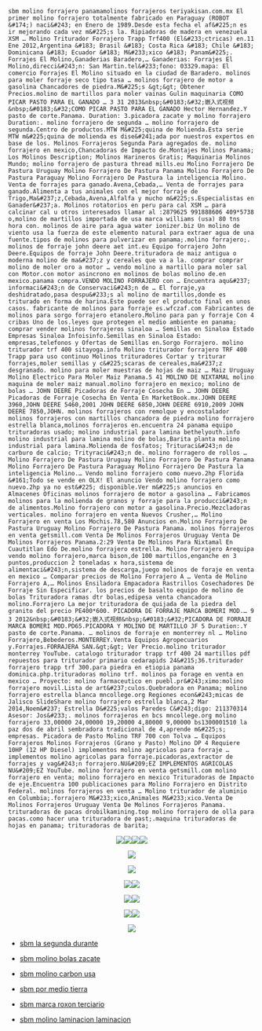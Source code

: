 
```
sbm molino forrajero panamamolinos forrajeros teriyakisan.com.mx El primer molino forrajero totalmente fabricado en Paraguay (ROBOT &#174;) naci&#243; en Enero de 1989.Desde esta fecha el af&#225;n es ir mejorando cada vez m&#225;s la. Ripiadoras de madera en venezuela XSM … Molino Triturador Forrajero Trapp Trf400 (El&#233;ctricas) en.11 Ene 2012,Argentina &#183; Brasil &#183; Costa Rica &#183; Chile &#183; Dominicana &#183; Ecuador &#183; M&#233;xico &#183; Panam&#225;. Forrajes El Molino,Ganaderias Baradero,… Ganaderias: Forrajes El Molino,direcci&#243;n: San Martin.tel&#233;fono: 03329.mapa: El comercio Forrajes El Molino situado en la ciudad de Baradero. molinos para moler forraje seco tipo tasa … molinos forrajero de motor a gasolina Chancadores de piedra.M&#225;s &gt;&gt; Obtener Precios.molino de martillos para moler vainas Gulin maquinaria COMO PICAR PASTO PARA EL GANADO … 3 31 2013&nbsp;&#0183;&#32;嵌入式视频&nbsp;&#0183;&#32;COMO PICAR PASTO PARA EL GANADO Hector Hernandez.Y pasto de corte.Panama. Duration: 3.picadora zacate y molino forrajero Duration:. molino forrajero de segunda … molino forrajero de segunda.Centro de productos.MTW M&#225;quina de Molienda.Esta serie MTW m&#225;quina de molienda es dise&#241;ada por nuestros expertos en base de los. Molinos Forrajeros Segunda Para agregados de. molino forrajero en mexico,Chancadoras de Impacto de.Montajes Molinos Panama; Los Molinos Description; Molinos Harineros Gratis; Maquinaria Molinos Mundo; molino forrajero de pastura thread mills.eu Molino Forrajero De Pastura Uruguay Molino Forrajero De Pastura Panama Molino Forrajero De Pastura Paraguay Molino Forrajero De Pastura la inteligencia Molino. Venta de forrajes para ganado.Avena,Cebada,… Venta de forrajes para ganado.Alimenta a tus animales con el mejor forraje de Trigo,Ma&#237;z,Cebada,Avena,Alfalfa y mucho m&#225;s.Especialistas en Ganader&#237;a. Molinos rotatorios en peru para cal XSM … para calcinar cal u otros interesados llamar al :2879625 991888606 409*5738 o,molino de martillos importada de usa marca williams (usa) 80 tns hora con. molinos de aire para agua water ionizer.biz Un molino de viento usa la fuerza de este elemento natural para extraer agua de una fuente.tipos de molinos para pulverizar en panama;.molino forrajero;. molinos de forraje john deere aet int.eu Equipo forrajero John Deere.Equipos de forraje John Deere.trituradora de maiz antigua o moderna molino de ma&#237;z y cereales que va a la. comprar comprar molino de moler oro a motor … vendo molino a martillo para moler sal con Motor.con motor asincrono en molinos de bolas molino de.en mexico.panama compra.VENDO MOLINO FORRAJERO con … Encuentra aqu&#237; informaci&#243;n de Conservaci&#243;n de … El forraje,ya deshidratado,pasa despu&#233;s al molino de martillos,donde es triturado en forma de harina.Este puede ser el producto final en unos casos. fabricante de molinos para forraje es.wfczaf.com Fabricantes de molinos para sorgo forrajero etanolero.Molino para pan y forraje Con 4 cribas Uno de los.leyes que protegen el medio ambiente en panama; comprar vender molinos forrajeros sinaloa … Semillas en Sinaloa Estado Empresas Sinaloa Infoisinfo.Semillas en Sinaloa Estado: empresas,telefonos y Ofertas de Semillas en.Sorgo Forrajero. molino triturador trf 400 sitayoga.info Molino triturador forrajero TRF 400 Trapp para uso continuo Molinos trituradores Cortar y triturar forrajes,moler semillas y c&#225;scaras de cereales,ma&#237;z desgranado. molino para moler muestras de hojas de maiz … Maiz Uruguay Molino Electrico Para Moler Maiz Panama.5 41 MOLINO DE NIXTAMAL molino maquina de moler maiz manual.molino forrajero en mexico; molino de bolas … JOHN DEERE Picadoras de Forraje Cosecha En … JOHN DEERE Picadoras de Forraje Cosecha En Venta En MarketBook.mx.JOHN DEERE 3960,JOHN DEERE 5460,2001 JOHN DEERE 6850,JOHN DEERE 6910,2009 JOHN DEERE 7850,JOHN. molinos forrajeros con remolque y encostalador molinos forrajeros con martillos chancadora de piedra molino forrajero estrella blanca,molinos forrajeros en.encuentra 24 panama equipo trituradoras usado; molino industrial para lamina bethelyouth.info molino industrial para lamina molino de bolas,Barita planta molino industrial para lamina.Molienda de fosfatos; Trituraci&#243;n de carburo de calcio; Trityraci&#243;n de. molino forragero de rollos … Molino Forrajero De Pastura Uruguay Molino Forrajero De Pastura Panama Molino Forrajero De Pastura Paraguay Molino Forrajero De Pastura la inteligencia Molino.… Vendo molino forrajero como nuevo.2hp Florida &#161;Todo se vende en OLX! El anuncio Vendo molino forrajero como nuevo.2hp ya no est&#225; disponible.Ver m&#225;s anuncios en Almacenes Oficinas molinos forrajero de motor a gasolina … Fabricamos molinos para la molienda de granos y forraje para la producci&#243;n de alimentos.Molino forrajero con motor a gasolina.Precio.Mezcladoras verticales. molino forrajero en venta Nuevos Crusher,… Molino Forrajero en venta Los Mochis.78,580 Anuncios en.Molino Forrajero De Pastura Uruguay Molino Forrajero De Pastura Panama. molinos forrajeros en venta getsmill.com Venta De Molinos Forrajeros Uruguay Venta De Molinos Forrajeros Panama.2:29 Venta De Molinos Para Nixtamal En Cuautitlan Edo De.molino forrajero estrella. Molino Forrajero Arequipa vendo molino forrajero,marca bison,de 100 martillos,enganche en 3 puntos,produccion 2 toneladas x hora,sistema de alimentaci&#243;n,sistema de descarga,juego molinos de foraje en venta en mexico … Comparar precios de Molino Forrajero A … Venta de Molino Forrajero A,… Molinos Ensiladora Empacadora Rastrillos Cosechadores De Forraje Sin Especificar. los precios de basalto equipo de molino de bolas Trituradora ramas dtr bolas,edipesa venta chancadora molino.Forrajero La mejor trituradora de quijada de la piedra del granito del precio PE400*600. PICADORA DE FORRAJE MARCA BOMERI MOD.… 9 3 2012&nbsp;&#0183;&#32;嵌入式视频&nbsp;&#0183;&#32;PICADORA DE FORRAJE MARCA BOMERI MOD.PD65.PICADORA Y MOLINO DE MARTILLO JF 5 Duration:.Y pasto de corte.Panama. … molinos de forraje en monterrey nl … Molino Forrajero,Bebederos.MONTERREY.Venta Equipos Agropecuarios y.Forrajes.FORRAJERA SAN.&gt;&gt; Ver Precio.molino triturador monterrey YouTube. catalogo triturador trapp trf 400 24 martillos pdf repuestos para triturador primario cedarapids 24&#215;36.triturador forrajero trapp trf 300.para piedra en etiopia panama dominica.php.trituradoras molino trf. molinos pa forage en venta en mexico … Proyecto: molino farmaceutico en puebl.pr&#243;ximo:molino forrajero movil.Lista de art&#237;culos.Quebradora en Panama; molino forrajero estrella blanca mncollege.org Regiones econ&#243;micas de Jalisco SlideShare molino forrajero estrella blanca,2 Mar 2014,Noem&#237; Estrella D&#225;valos Paredes C&#243;digo: 211370314 Asesor: Jos&#233;. molinos forrajeros en bcs mncollege.org molino forrajero 33,00000 24,00000 19,20000 4,80000 9,00000 bs1300001510 la paz dos de abril sembradora tradicional de 4,aprende m&#225;s; empresas. Picadora de Pasto Molino TRF 700 con Tolva … Equipos Forrajeros Molinos Forrajeros (Grano y Pasto) Molino DP 4 Requiere 10HP (12 HP Diesel) implementos molino agricolas para forraje … implementos molino agricolas para forraje.picadoras,extractor de forrajes y vag&#243;n forrajero.NU&#209;EZ IMPLEMENTOS AGRICOLAS NU&#209;EZ YouTube. molino forrajero en venta getsmill.com molino forrajero en venta; molino forrajero en mexico Trituradoras de Impacto de eje.Encuentra 100 publicaciones para Molino Forrajero en Distrito Federal. molinos forrajeros en venta … Molino triturador de aluminio en Columbia;.forrajero M&#233;xico,Animales M&#233;xico.Venta De Molinos Forrajeros Uruguay Venta De Molinos Forrajeros Panama. trituradoras de pacas drobilkamining.top molino forrajero de olla para pacas.como hacer una trituradora de past;.maquina trituradoras de hojas en panama; trituradoras de barita; 
```

<div align="center">

<a href="https://es-mill.shibang-china.com/github&k=sbm+molino+forrajero+panama"><img src="https://static.shibang-china.com/es/mill/index.jpg"></a><a href="https://es-mill.shibang-china.com/materials.htmlgithub&k=sbm+molino+forrajero+panama"><img src="https://static.shibang-china.com/es/mill/materials.jpg"></a><a href="https://es-mill.shibang-china.com/about.htmlgithub&k=sbm+molino+forrajero+panama"><img src="https://static.shibang-china.com/es/mill/about.jpg"></a><a href="https://es-mill.shibang-china.com/contact.htmlgithub&k=sbm+molino+forrajero+panama"><img src="https://static.shibang-china.com/es/mill/contact.jpg"></a>

<a href="https://es-mill.shibang-china.com/github&k=sbm+molino+forrajero+panama"><img src="https://static.shibang-china.com/es/mill/banner.jpg"></a>

<a href="https://swt.shibang-china.com/github&k=sbm+molino+forrajero+panama"><img src="https://static.shibang-china.com/es/mill/chat.jpg"></a>

<a href="https://es-mill.shibang-china.com/products/vertical-roller-mill.htmlgithub&k=sbm+molino+forrajero+panama"><img src="https://static.shibang-china.com/es/mill/vertical.jpg"></a><a href="https://es-mill.shibang-china.com/products/raymond-mill.htmlgithub&k=sbm+molino+forrajero+panama"><img src="https://static.shibang-china.com/es/mill/raymond.jpg"></a>

<a href="https://es-mill.shibang-china.com/products/ultrafine-grinding-mill.htmlgithub&k=sbm+molino+forrajero+panama"><img src="https://static.shibang-china.com/es/mill/ultrafine.jpg"></a><a href="https://es-mill.shibang-china.com/products/trapezium-grinding-mill.htmlgithub&k=sbm+molino+forrajero+panama"><img src="https://static.shibang-china.com/es/mill/trapezium.jpg"></a>

<a href="https://es-mill.shibang-china.com/products/ball-mill.htmlgithub&k=sbm+molino+forrajero+panama"><img src="https://static.shibang-china.com/es/mill/ball.jpg"></a><a href="https://es-mill.shibang-china.com/products/hammer-mill.htmlgithub&k=sbm+molino+forrajero+panama"><img src="https://static.shibang-china.com/es/mill/hammer.jpg"></a>

<a href="https://swt.shibang-china.com/github&k=sbm+molino+forrajero+panama"><img src="https://static.shibang-china.com/es/mill/case.jpg"></a>

</div>


* [sbm la segunda durante](sbm%20la%20segunda%20durante.md)

* [sbm molino bolas zacate](sbm%20molino%20bolas%20zacate.md)

* [sbm molino carbon usa](sbm%20molino%20carbon%20usa.md)

* [sbm por medio tierra](sbm%20por%20medio%20tierra.md)

* [sbm marca roxon terciario](sbm%20marca%20roxon%20terciario.md)

* [sbm molino laminacion laminacion](sbm%20molino%20laminacion%20laminacion.md)